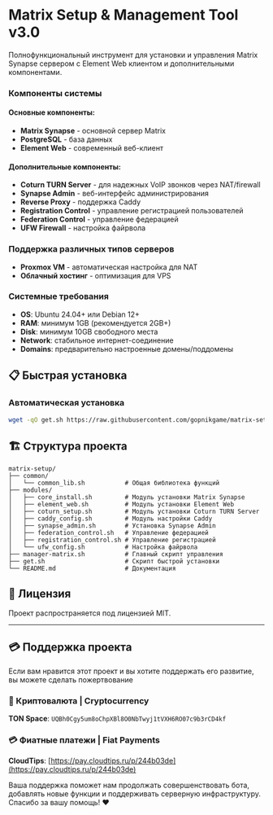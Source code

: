 # Matrix Setup & Management Tool v3.0

Полнофункциональный инструмент для установки и управления Matrix Synapse сервером с Element Web клиентом и дополнительными компонентами.


### Компоненты системы

#### Основные компоненты:
- **Matrix Synapse** - основной сервер Matrix
- **PostgreSQL** - база данных
- **Element Web** - современный веб-клиент

#### Дополнительные компоненты:
- **Coturn TURN Server** - для надежных VoIP звонков через NAT/firewall
- **Synapse Admin** - веб-интерфейс администрирования
- **Reverse Proxy** - поддержка Caddy
- **Registration Control** - управление регистрацией пользователей
- **Federation Control** - управление федерацией
- **UFW Firewall** - настройка файрвола

### Поддержка различных типов серверов
- **Proxmox VM** - автоматическая настройка для NAT
- **Облачный хостинг** - оптимизация для VPS

### Системные требования
- **OS**: Ubuntu 24.04+ или Debian 12+
- **RAM**: минимум 1GB (рекомендуется 2GB+)
- **Disk**: минимум 10GB свободного места
- **Network**: стабильное интернет-соединение
- **Domains**: предварительно настроенные домены/поддомены

## 📋 Быстрая установка

### Автоматическая установка
```bash
wget -qO get.sh https://raw.githubusercontent.com/gopnikgame/matrix-setup/main/get.sh && chmod +x get.sh && sudo ./get.sh
```

## 🏗️ Структура проекта

```
matrix-setup/
├── common/
│   └── common_lib.sh           # Общая библиотека функций
├── modules/
│   ├── core_install.sh         # Модуль установки Matrix Synapse
│   ├── element_web.sh          # Модуль установки Element Web
│   ├── coturn_setup.sh         # Модуль установки Coturn TURN Server
│   ├── caddy_config.sh         # Модуль настройки Caddy
│   ├── synapse_admin.sh        # Установка Synapse Admin
│   ├── federation_control.sh   # Управление федерацией
│   ├── registration_control.sh # Управление регистрацией
│   └── ufw_config.sh           # Настройка файрвола
├── manager-matrix.sh           # Главный скрипт управления
├── get.sh                      # Скрипт быстрой установки
└── README.md                   # Документация
```

## 📄 Лицензия

Проект распространяется под лицензией MIT.

---
## 💳 Поддержка проекта
Если вам нравится этот проект и вы хотите поддержать его развитие, вы можете сделать пожертвование

### 💎 Криптовалюта | Cryptocurrency
**TON Space**: `UQBh0Cgy5um8oChpXBl8O0NbTwyj1tVXH6RO07c9b3rCD4kf`

### 💳 Фиатные платежи | Fiat Payments
**CloudTips**: [https://pay.cloudtips.ru/p/244b03de](https://pay.cloudtips.ru/p/244b03de)

Ваша поддержка поможет нам продолжать совершенствовать бота, добавлять новые функции и поддерживать серверную инфраструктуру. Спасибо за вашу помощь! ❤️

